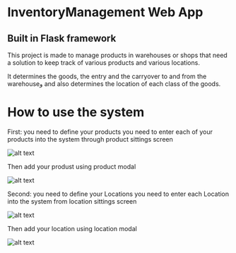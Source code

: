 # InventoryManagement  Web App 
 
<h2> Built in Flask framework  </h2>

This project is made to manage products in warehouses or shops that need a solution to keep track of various products and various locations.

It determines the goods, the entry and the carryover to and from the warehouseو and also determines the location of each class of the goods.

# How to use the system

First: you need to define your products
you need to enter each of your products into the system through product sittings screen

![alt text](https://ibb.co/XZzHV8Q)

Then add your produst using product modal

![alt text](https://ibb.co/XZzHV8Q)


Second: you need to define your Locations
you need to enter each Location into the system from location sittings screen

![alt text](https://ibb.co/XZzHV8Q)

Then add your location using location modal

![alt text](https://ibb.co/XZzHV8Q)
